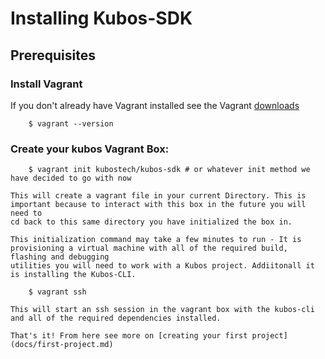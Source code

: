 # Installing Kubos-SDK

## Prerequisites

### Install Vagrant

If you don't already have Vagrant installed see the Vagrant [downloads](https://www.vagrantup.com/downloads.htm://www.vagrantup.com/downloads.html)

        $ vagrant --version


### Create your kubos Vagrant Box:

        $ vagrant init kubostech/kubos-sdk # or whatever init method we have decided to go with now

    This will create a vagrant file in your current Directory. This is important because to interact with this box in the future you will need to
    cd back to this same directory you have initialized the box in.

    This initialization command may take a few minutes to run - It is provisioning a virtual machine with all of the required build, flashing and debugging
    utilities you will need to work with a Kubos project. Addiitonall it is installing the Kubos-CLI.

        $ vagrant ssh

    This will start an ssh session in the vagrant box with the kubos-cli and all of the required dependencies installed.

    That's it! From here see more on [creating your first project](docs/first-project.md)

